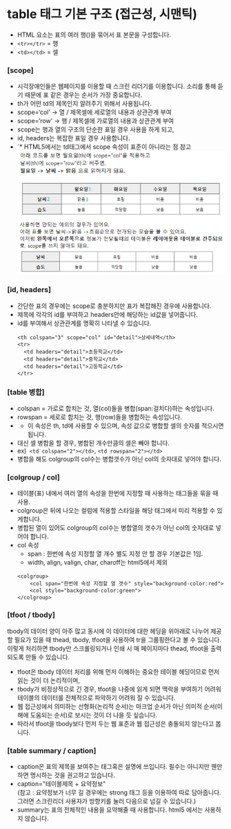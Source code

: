 #  table 태그 기본 구조 (접근성, 시맨틱)

- HTML <tbody> 요소는 표의 여러 행(<tr>)을 묶어서 표 본문을 구성합니다.
- `<tr></tr>` = 행
- `<td></td>` = 셀


### [scope]
- 시각장애인들은 웹페이지를 이용할 때 스크린 리더기를 이용합니다. 소리를 통해 듣기 때문에 표 같은 경우는 순서가 가장 중요합니다.
- th가 어떤 td의 제목인지 알려주기 위해서 사용됩니다.
- scope=‘col’ -> 열 / 제목셀에 세로열의 내용과 상관관계 부여
- scope=‘row’ -> 행 / 제목셀에 가로열의 내용과 상관관계 부여
- scope는 행과 열의 구조의 단순한 표일 경우 사용을 하게 되고,
- id, headers는 복잡한 표일 경우 사용합니다.
- `* HTML5에서는 td태그에서 scope 속성이 표준이 아니라는 점 참고
![scope](img/table_scope.png)
![scope](img/table_scope2.png)


### [id, headers]
- 간단한 표의 경우에는 scope로 충분하지만 표가 복잡해진 경우에 사용합니다.
- 제목에 각각의 id를 부여하고 headers안에 해당하는 id값을 넣어줍니다.
- id를 부여해서 상관관계를 명확히 나타낼 수 있습니다.
  ```
  <th colspan="3" scope="col" id="detail">상세내역</th>
  <tr>
    <td headers="detail">초등학교</td>
    <td headers="detail">중학교</td>
    <td headers="detail">고등학교</td>
  </tr>
  ```


### [table 병합]
- colspan = 가로로 합치는 것, 열(col)들을 병합(span:걸치다)하는 속성입니다.
- rowspan = 세로로 합치는 것, 행(row)들을 병합하는 속성입니다.
- * 이 속성은 th, td에 사용할 수 있으며, 속성 값으로 병합할 셀의 숫자를 적으시면 됩니다.
- 대신 셀 병합을 할 경우, 병합된 개수만큼의 셀은 빼야 합니다.
- ex)` <td colspan="2"></td>`, `<td rowspan="2"></td>`
- 병합을 해도 colgroup의 col수는 병합갯수가 아닌 col의 숫자대로 넣어야 합니다.


### [colgroup / col]
- 테이블(표) 내에서 여러 열의 속성을 한번에 지정할 때 사용하는 <col>태그들을 묶을 때 사용.
- colgroup은 뒤에 나오는 컬럼에 적용할 스타일을 해당 태그에서 미리 적용할 수 있게합니다.
- 병합된 열이 있어도 colgroup의 col수는 병합열의 갯수가 아닌 col의 숫자대로 넣어야 합니다.
- col 속성
    - span : 한번에 속성 지정할 열 개수 별도 지정 안 할 경우 기본값은 1임.
    - width, align, valign, char, charoff는 html5에서 제외
    ```
    <colgroup>
        <col span="한번에 속성 지정할 열 갯수" style="background-color:red">
        <col style="background-color:green">
    </colgroup>
    ```


### [tfoot / tbody]
tbody의 데이터 양이 아주 많고 동시에 이 데이터에 대한 헤딩을 위아래로 나누어 제공할 필요가 있을 때 thead, tbody, tfoot을 사용하여 tr을 그룹핑한다고 볼 수 있습니다.
이렇게 처리하면 tbody만 스크롤링되거나 인쇄 시 매 페이지마다 thead, tfoot을 출력되도록 만들 수 있습니다.

- tfoot은 tbody 데이터 처리를 위해 먼저 이해하는 중요한 테이블 헤딩이므로 먼저 읽는 것이 더 논리적이며,
- tbody가 비정상적으로 긴 경우, tfoot을 나중에 읽게 되면 맥락을 부여하기 어려워 테이블의 데이터를 전체적으로 파악하기 어려워 질 수 있습니다.
- 웹 접근성에서 의미하는 선형화(논리적 순서)는 마크업 순서가 아닌 의미적 순서(이해에 도움되는 순서)로 보시는 것이 더 나을 듯 싶습니다.
- 따라서 tfoot을 tbody보다 먼저 두는 웹 표준과 웹 접근성은 충돌되지 않는다고 봅니다.


### [table summary / caption]
- caption은 표의 제목을 보여주는 태그혹은 설명에 쓰입니다. 필수는 아니지만 웬만하면 명시하는 것을 권고하고 있습니다.
- caption="테이블제목 + 요약정보"<br>
    (참고 : 요약정보가 너무 길 경우에는 strong 태그 등을 이용하여 따로 담아줍니다. 그러면 스크린리더 사용자가 방향키를 눌러 다음으로 넘길 수 있습니다.)
- summary는 표의 전체적인 내용을 요약해줄 때 사용합니다. html5 에서는 사용하지 않습니다.

